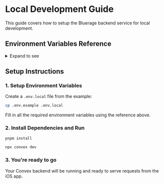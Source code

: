 # Local Development Guide

This guide covers how to setup the Bluerage backend service for local development.

## Environment Variables Reference

<details>
<summary>Expand to see</summary>

### Convex

- `CONVEX_DEPLOYMENT`: Your Convex deployment ID (obtained from Convex dashboard after creating a project)
- `CONVEX_URL`: Your Convex deployment URL (automatically generated when you create a deployment)

**How to obtain**:

1. Create a new project at [Convex Dashboard](https://dashboard.convex.dev/)
2. Copy your deployment ID and URL to the environment variables

### Clerk

- `CLERK_JWT_ISSUER_DOMAIN`: Your Clerk JWT issuer domain (found in Clerk dashboard under JWT Templates)
- `CLERK_WEBHOOK_SECRET`: Secret for validating Clerk webhooks (generated in Clerk dashboard under Webhooks)

**How to obtain**:

1. Follow the [Convex + Clerk tutorial](https://docs.convex.dev/auth/clerk)
2. Set up your JWT issuer domain and webhook secret

### Application

- `DEFAULT_MODEL_ID`: Default AI model ID to use (references the models table - get this from your seeded models)
- `ENCRYPTION_KEY`: Master key for encrypting custom model API keys (generate a secure random string)
- `DEFAULT_IMAGE_IDS`: Comma-separated list of storage IDs for default agent icons

**How to obtain**:

1. Seed your database with models and note the default model ID
2. Generate a secure random string for encryption
3. Upload default images to Convex storage and note the storage IDs

### AI Providers

- `OPENROUTER_API_KEY`: API key for OpenRouter service
- `XAI_API_KEY`: API key for xAI/Grok models

**How to obtain**:

1. Sign up at [OpenRouter](https://openrouter.ai/) for access to multiple AI models
2. Sign up at [x.ai](https://x.ai/) for Grok models

### Composio

- `COMPOSIO_API_KEY`: Your Composio API key
- `COMPOSIO_WEBHOOK_SECRET`: Secret for validating Composio webhooks

**How to obtain**:

1. Sign up at [Composio](https://composio.dev/)
2. Get your API key and webhook secret from the dashboard

### Composio Auth Config IDs

- `COMPOSIO_GMAIL_AUTH_CONFIG_ID`: Gmail integration auth config
- `COMPOSIO_GOOGLECALENDAR_AUTH_CONFIG_ID`: Google Calendar integration auth config
- `COMPOSIO_GITHUB_AUTH_CONFIG_ID`: GitHub integration auth config
- `COMPOSIO_NOTION_AUTH_CONFIG_ID`: Notion integration auth config
- `COMPOSIO_LINEAR_AUTH_CONFIG_ID`: Linear integration auth config
- `COMPOSIO_YOUTUBE_AUTH_CONFIG_ID`: YouTube integration auth config
- `COMPOSIO_DISCORD_AUTH_CONFIG_ID`: Discord integration auth config
- `COMPOSIO_GOOGLESHEETS_AUTH_CONFIG_ID`: Google Sheets integration auth config

**How to obtain**:

1. Set up each integration in your Composio dashboard
2. Copy the auth config IDs for each tool you want to integrate

### PostHog

- `POSTHOG_API_KEY`: Your PostHog project API key
- `POSTHOG_HOST`: PostHog instance URL (usually `https://app.posthog.com` or `https://us.i.posthog.com`)

**How to obtain**:

1. Sign up at [PostHog](https://posthog.com/)
2. Create a new project and copy your API key to `POSTHOG_API_KEY`
3. Set the appropriate host URL for your region in `POSTHOG_HOST`

</details>

## Setup Instructions

### 1. Setup Environment Variables

Create a `.env.local` file from the example:

```bash
cp .env.example .env.local
```

Fill in all the required environment variables using the reference above.

### 2. Install Dependencies and Run

```bash
pnpm install

npx convex dev
```

### 3. You're ready to go

Your Convex backend will be running and ready to serve requests from the iOS app.
